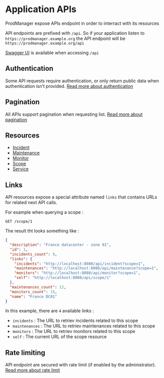 # Application APIs

ProdManager expose APIs endpoint in order to interract with its resources

API endpoints are prefixed with `/api`. So if your application listen to `https://prodmanager.example.org` the API endpoint will be `https://prodmanager.example.org/api`

[Swagger UI](https://swagger.io/tools/swagger-ui/) is available when accessing `/api`

## Authentication

Some API requests require authentication, or only return public data when authentication isn’t provided. [Read more about authentication](./authentication.md)

## Pagination

All APIs support pagination when requesting list. [Read more about pagination](./pagination.md)

## Resources

- [Incident](./incident.md)
- [Maintenance](./maintenance.md)
- [Monitor](./monitor.md)
- [Scope](./scope.md)
- [Service](./service.md)

## Links

API resources expose a special attribute named `links` that contains URLs for related next API calls.

For example when querying a scope :
```
GET /scope/1
```

The result tht looks something like :
```json
{
  "description": "France datacenter - zone 01",
  "id": 1,
  "incidents_count": 9,
  "links": {
    "incidents": "http://localhost:8080/api/incident?scope=1",
    "maintenances": "http://localhost:8080/api/maintenance?scope=1",
    "monitors": "http://localhost:8080/api/monitor?scope=1",
    "self": "http://localhost:8080/api/scope/1"
  },
  "maintenances_count": 12,
  "monitors_count": 15,
  "name": "France DC01"
}
```

In this example, there are `4` available links :

- `incidents` : The URL to retriev incidents related to this scope
- `maintenances` : The URL to retriev maintenances related to this scope
- `monitors` : The URL to retriev monitors related to this scope
- `self` : The current URL of the scope resource

## Rate limiting

API endpoint are secured with rate limit (if enabled by the administrator). [Read more about rate limit](./rate_limit.md)